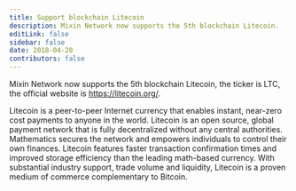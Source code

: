 ```yaml
---
title: Support blockchain Litecoin
description: Mixin Network now supports the 5th blockchain Litecoin.
editLink: false
sidebar: false
date: 2018-04-20
contributors: false
---
```


Mixin Network now supports the 5th blockchain Litecoin, the ticker is LTC, the official website is https://litecoin.org/.

Litecoin is a peer-to-peer Internet currency that enables instant, near-zero cost payments to anyone in the world. Litecoin is an open source, global payment network that is fully decentralized without any central authorities. Mathematics secures the network and empowers individuals to control their own finances. Litecoin features faster transaction confirmation times and improved storage efficiency than the leading math-based currency. With substantial industry support, trade volume and liquidity, Litecoin is a proven medium of commerce complementary to Bitcoin.